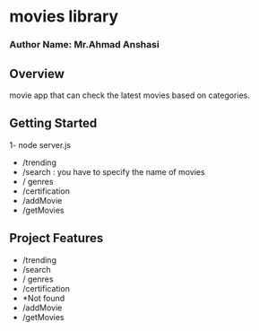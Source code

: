 # movies library 

### **Author Name**: Mr.Ahmad Anshasi



## Overview
movie app that can check the latest movies based on categories.

## Getting Started
<!-- What are the steps that a user must take in order to build this app on their own machine and get it running? -->
1- node server.js
* /trending
* /search : you have to specify the name of movies
* / genres
* /certification
* /addMovie
* /getMovies
## Project Features
<!-- What are the features included in you app -->
* /trending
* /search
* / genres
* /certification
* *Not found
* /addMovie
* /getMovies
